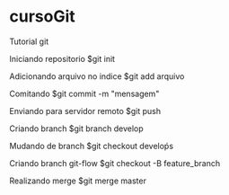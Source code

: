# cursoGit

Tutorial git

Iniciando repositorio
$git init

Adicionando arquivo no indice
$git add arquivo

Comitando
$git commit -m "mensagem"

Enviando para servidor remoto
$git push

Criando branch
$git branch develop

Mudando de branch
$git checkout develoṕs

Criando branch git-flow
$git checkout -B feature_branch

Realizando merge
$git merge master 

